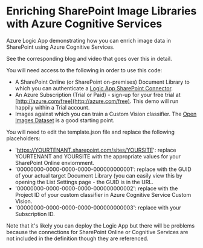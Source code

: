# Enriching SharePoint Image Libraries with Azure Cognitive Services

Azure Logic App demonstrating how you can enrich image data in SharePoint using Azure Cognitive Services.

See the corresponding blog and video that goes over this in detail.

You will need access to the following in order to use this code:

- A SharePoint Online (or SharePoint on-premises) Document Library to which you can authenticate a [Logic App SharePoint Connector](https://docs.microsoft.com/en-us/azure/connectors/connectors-create-api-sharepoint).
- An Azure Subscription (Trial or Paid) - sign-up for your free trial at [http://azure.com/free](http://azure.com/free). This demo will run happily within a Trial account.
- Images against which you can train a Custom Vision classifier. The [Open Images Dataset](https://storage.googleapis.com/openimages/web/index.html) is a good starting point.

You will need to edit the template.json file and replace the following placeholders:

- 'https://YOURTENANT.sharepoint.com/sites/YOURSITE': replace YOURTENANT and YOURSITE with the appropriate values for your SharePoint Online enviornment.
- '00000000-0000-0000-0000-000000000001': replace with the GUID of your actual target Document Library (you can easily view this by opening the List Settings page - the GUID is in the URL.
- '00000000-0000-0000-0000-000000000002': replace with the Project ID of your custom classifier in Azure Cognitive Service Custom Vision.
- '00000000-0000-0000-0000-000000000003': replace with your Subscription ID.

Note that it's likely you can deploy the Logic App but there will be problems because the connections for SharePoint Online or Cognitive Services are not included in the definition though they are referenced.
